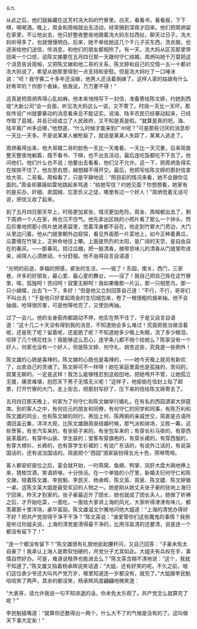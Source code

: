    五九 

   从此之后，他们就躲藏在这芳村冼大妈的竹寮里。白天，看看书，看看报，下下棋，喝喝酒。晚上，周金和周榕就出去活动，经常搞到深夜才回来。他们把周炳留在家里，不让他出去，他只好整夜整夜地跟着冼大妈东拉西扯，聊天过日子。冼大妈听得多了，也就慢慢明白。后来，她不单给她这几个干儿子买东西，洗衣服，也逐渐给他们送信，传消息，和他们的朋友都相热了。有一天，冼大妈从区苏那里带回来一个口信，说陈文娣要在五月四日那一天跟何守仁结婚，周炳叫她千万莫把这个消息告诉周榕，又把陈文娣和他二哥的关系，陈文婷和自己的交情一五一十都对冼大妈说了，希望从她那里得到一点支持和安慰。但是冼大妈吐了一口唾沫说：“呸！我守寡二十多年还没嫁，他男人还活着倒嫁了。这样人家的姑娘有什么好希罕的？你那个表妹，依我说，万万要不得！”

   这真是把周炳弄得心乱如麻。他本来悄悄写下一封信，准备寄给陈文婷，约她到西堤“大新公司”会一会面，听见冼大妈这么一说，又不寄了。时局一天比一天坏。那些传说广州就要暴动的消息看来总不能证实。说海、陆丰农民已经暴动起来，已经夺取了县城，并且已经成立了人民政府，又不知是真是假。“就算是真的吧，海、陆丰离广州多远哪，”他想道，“什么时候才能来到广州呢？”可是那些讨厌的消息却一天比一天多。不是说某某人被枪毙了，就说是某某人失踪了，某某人逃走了。

   周炳看得出来，他大哥跟二哥的脸色一天比一天难看，一天比一天沉重，后来简直整天整夜地躺着，既不看书、下棋，也不出去活动，最后连吃饭都吃不下去了。他问他们，他们什么也不说；他要出去看看，他们又不允许。这一下，把周炳急得实在按捺不住了。他左思右想，越想越不得开交。最后，他把写给陈文婷的那封信拿给大哥、二哥看。周榕看了，只是平静地说：“照目前的情况来看，她不会跟你见面的。”周金却暴躁如雷地跳起来骂道：“给她写信？约她见面？你想想看，她家有的是买办、奸细、卖国贼、忘恩负义之徒，哪里有过一个好人！”周炳觉着无话可说，把信又收了起来。

   到了五月四日那天早上，时局更加紧张，情况更加危险，周金、周榕都出去了，剩下周炳一个人在家，再也沉不住气。他先拿出区桃的小照片看了那么一个钟头，然后珍重地把那小照片放进表袋里，觉着浑身都不自在。他走到竹寮大门旁边，大门从里边闩着。他从门缝里朝外边窥探，看见外面那一片菜地上，如今正种着黄瓜，瓜蔓缠在竹架上，正拚命地往上攀。上面是热烈的太阳，是广阔的天空，是自由自在的春风，——那春风，掠过瓜棚，把一股清香，微带苦味儿的清香从门缝里吹进来，闻得人心清肺润，十分舒服。他不由得自言自语道：

   “光明的前途，幸福的预感，紧张的生活，——毁了！东园，南关，西门，三家巷，许多的好朋友，最心爱、最心爱的舞台，——没了！我自己把自己拴在这竹寮里，唉，孤独呵！苦闷呵！寂寞无聊呵！我如果像那一片云，那一只相思鸟，那一只小蝴蝶，出去飞一下，多好！”但是他又立刻回答自己道：“不行，不行，哥哥们不叫出去！”于是他只好拿起周金的生切烟包来，卷了一根很粗的烟来抽。他不会抽烟，呛得很厉害，可是他等呛完了，又使劲再抽。

   过了一会儿，他的全身筋肉都跳动不停，他实在熬不住了，于是又自言自语道：“这十几二十天没有得到我的消息，不知道她会多么难过！究竟把我当做活着呢，还是死了呢？留着呢，还是跑了呢？不知道她多少晚上失眠，流了多少眼泪，咬碎了几个绣花枕头！我能够这么忍心，连字条儿都不捎个给她么？陈家没有一个好人，何家也没有一个好人，但是陈文婷、何守礼、胡杏这些，究竟是一些例外！

   陈文雄的心肠是毒辣的，陈文娣的心肠也是毒辣的，——她今天晚上就另有新欢了，出卖自己的灵魂了。陈文婷可不一样呀！她在家庭里面也是孤独的，苦闷的，寂寞无聊的。一定是这样！我怎么能够残忍到这般田地，把她甩开不管，让她孤立无援，痛苦难堪，抱怨天下男子无情无义呢！”这样子，他偷偷在信封上贴了邮票，打开竹寮的大门，走上街去，把那封写好了、压下来的信给陈文婷寄去了。

   五月四日那天晚上，何家为了何守仁和陈文娣举行婚礼，在有名的西园酒家大排筵席。到的客人之中，有何应元的朋友和同僚，有何守仁的同学和同事，有陈万利和陈文雄的同业，也有陈文娣的同行，再加上何、陈两俯的亲戚世交，简直是古语所谓冠盖云集，洋洋大观，比陈文雄跟周泉结婚时候，那气派和排场，又胜一筹。这些贺客，有坐汽车来的，有坐轿子来的，有坐包车来的；有穿长衫马褂的，有穿西装革履的，有穿中山装、学生装的；堂客有穿旗袍的，有穿长裙的，有穿西服的，有穿大襟衫、长裤的，也有穿学生衫裙的；有说广东话的，有说外江话的，有说英国话的，还有说法国话的。简直把个“西园”酒家装扮得五光十色，燕啭莺啼。

   客人都安好座位之后，宴会就开始，一时燕窝、鱼翅、鸭掌、凤肝大盘大碗地捧上来，猜枚饮酒，笑语娇嗔，十分快活。在一个单独的小厅里，新婚夫妇何守仁和陈文娣，陪着陈文雄、李民魁、李民天、杨承辉、陈文英、周泉、陈文婕、陈文婷做一桌。这陈文英大姐是最受欢迎的人物之一。她是刚从她丈夫张子豪的驻地上海归宁回来，昨天才到家的。张子豪最近升了团长，她也就成了团长夫人。她做了祈祷之后，才开始吃菜，一面吃，一面给大家讲上海的风光，大家听得津津有味儿，都羡慕那十里洋场，豪华富丽。陈文雄温文尔雅地问他大姐道：“上海的清党办得好不好？把共产党捏得干净不干净？”陈文英说：“谁爱管你们这些魔鬼的事情？我倒是听过你姐夫说，上海的清党是清得最干净的，比用泻盐清的还要清，说是连一个都没有留下了！”

   “连一个都没有留下？”陈文雄很有礼貌地挺起腰杆问，又自己回答：“子豪未免太自豪了！我承认上海人是欺软怕硬的，共党分子尤其如此。大姐夫有兵权在手，事情自然好办。可是，难道说租界也能进去么？”陈文英含糊不清地说：“这个，我就不知道了。”陈文雄又指着杨承辉说笑话道：“大姐，还有好笑的呢。不久之前，咱们这位表少爷还大叫共产党万岁，哪里知道连一岁都没有，就完了。”大姐跟李民魁哈哈笑了两声，其余的都没笑，杨承辉风度翩翩地微笑道：

   “大表哥，请允许我说一句不知进退的话，你未免太乐观了。共产党怎么就算完了呢？”

   李民魁插嘴道：“就算你还数得出一两个，什么大不了的气候是没有的了。这叫做天下事大定矣！”

